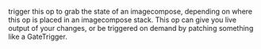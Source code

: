 trigger this op to grab the state of an imagecompose, depending on where this op is placed in an imagecompose stack. This op can give you live output of your changes, or be triggered on demand by patching something like a GateTrigger.
